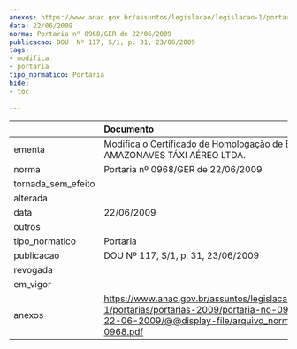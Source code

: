 ```yaml
---
anexos: https://www.anac.gov.br/assuntos/legislacao/legislacao-1/portarias/portarias-2009/portaria-no-0968-ger-de-22-06-2009/@@display-file/arquivo_norma/PA2009-0968.pdf
data: 22/06/2009
norma: Portaria nº 0968/GER de 22/06/2009
publicacao: DOU  Nº 117, S/1, p. 31, 23/06/2009
tags:
- modifica
- portaria
tipo_normatico: Portaria
hide: 
- toc 
 
---
```


|                    | Documento                                                                                                                                                         |
|:-------------------|:------------------------------------------------------------------------------------------------------------------------------------------------------------------|
| ementa             | Modifica o Certificado de Homologação de Empresa - AMAZONAVES TÁXI AÉREO LTDA.                                                                                    |
| norma              | Portaria nº 0968/GER de 22/06/2009                                                                                                                                |
| tornada_sem_efeito |                                                                                                                                                                   |
| alterada           |                                                                                                                                                                   |
| data               | 22/06/2009                                                                                                                                                        |
| outros             |                                                                                                                                                                   |
| tipo_normatico     | Portaria                                                                                                                                                          |
| publicacao         | DOU  Nº 117, S/1, p. 31, 23/06/2009                                                                                                                               |
| revogada           |                                                                                                                                                                   |
| em_vigor           |                                                                                                                                                                   |
| anexos             | https://www.anac.gov.br/assuntos/legislacao/legislacao-1/portarias/portarias-2009/portaria-no-0968-ger-de-22-06-2009/@@display-file/arquivo_norma/PA2009-0968.pdf |